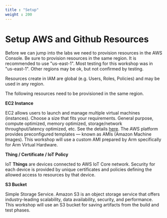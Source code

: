 ```yaml
---
title : "Setup"
weight : 200
---
```


# Setup AWS and Github Resources

Before we can jump into the labs we need to provision resources in the AWS Console. Be sure to provision resources in the same region. It is recommended to use "us-east-1". Most testing for this workshop was in "us-east-1". Other regions may be ok, but not confirmed by testing.

Resources create in IAM are global (e.g. Users, Roles, Policies) and may be used in any region.

The following resources need to be provisioned in the same region.

**EC2 Instance**

EC2 allows users to launch and manage multiple virtual machines (instances). Choose a size that fits your requirements. General purpose, compute optimized, memory optimized, storage/network throughput/latency optimized, etc. See the details [here](https://aws.amazon.com/ec2/). The AWS platform provides preconfigured templates — known as AMIs (Amazon Machine Images). This workshop will use a custom AMI prepared by Arm specifically for Arm Virtual Hardware.

**Thing / Certificate / IoT Policy**

IoT **Things** are devices connected to AWS IoT Core network. Security for each device is provided by unique certificates and policies defining the allowed access to resources by that device.

**S3 Bucket**

Simple Storage Service. Amazon S3 is an object storage service that offers industry-leading scalability, data availability, security, and performance. This workshop will use an S3 bucket for saving artifacts from the build and test phases.

